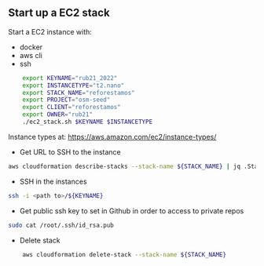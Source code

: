 ## Start up a EC2 stack

Start a EC2 instance with:

- docker
- aws cli
- ssh

```bash
    export KEYNAME="rub21_2022"
    export INSTANCETYPE="t2.nano"
    export STACK_NAME="reforestamos"
    export PROJECT="osm-seed"
    export CLIENT="reforestamos"
    export OWNER="rub21"
    ./ec2_stack.sh $KEYNAME $INSTANCETYPE
```
Instance types at: https://aws.amazon.com/ec2/instance-types/


- Get URL to SSH to the instance

```bash
aws cloudformation describe-stacks --stack-name ${STACK_NAME} | jq .Stacks[0].Outputs[0].OutputValue
```

- SSH in the instances

```bash
ssh -i <path to>/${KEYNAME} 
```

- Get public ssh key to set in Github in order to access to private repos

```bash
sudo cat /root/.ssh/id_rsa.pub
```

- Delete stack

```bash
    aws cloudformation delete-stack --stack-name ${STACK_NAME}
```